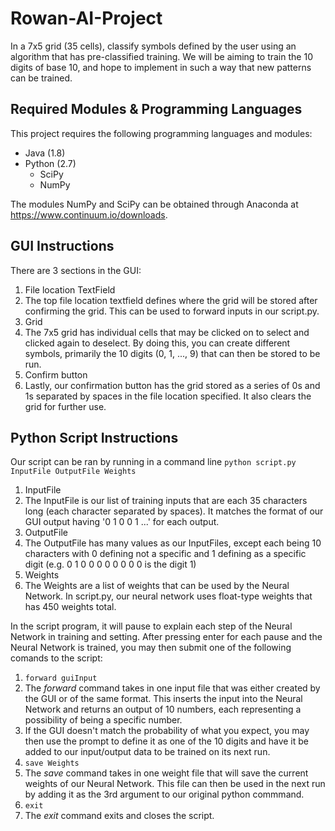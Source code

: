 # Rowan-AI-Project
In a 7x5 grid (35 cells), classify symbols defined by the user using an algorithm that has pre-classified training. We will be aiming to train the 10 digits of base 10, and hope to implement in such a way that new patterns can be trained.

## Required Modules & Programming Languages
This project requires the following programming languages and modules:

- Java (1.8)
- Python (2.7)
  * SciPy
  * NumPy

The modules NumPy and SciPy can be obtained through Anaconda at https://www.continuum.io/downloads.

## GUI Instructions
There are 3 sections in the GUI:

1. File location TextField
  1. The top file location textfield defines where the grid will be stored after confirming the grid. This can be used to forward inputs in our script.py.
2. Grid
  1. The 7x5 grid has individual cells that may be clicked on to select and clicked again to deselect. By doing this, you can create different symbols, primarily the 10 digits (0, 1, ..., 9) that can then be stored to be run.
3. Confirm button
  1. Lastly, our confirmation button has the grid stored as a series of 0s and 1s separated by spaces in the file location specified. It also clears the grid for further use.

## Python Script Instructions
Our script can be ran by running in a command line `python script.py InputFile OutputFile Weights`

1. InputFile
  1. The InputFile is our list of training inputs that are each 35 characters long (each character separated by spaces). It matches the format of our GUI output having '0 1 0 0 1 ...' for each output.
2. OutputFile
  1. The OutputFile has many values as our InputFiles, except each being 10 characters with 0 defining not a specific and 1 defining as a specific digit (e.g. 0 1 0 0 0 0 0 0 0 0 is the digit 1)
3. Weights
  1. The Weights are a list of weights that can be used by the Neural Network. In script.py, our neural network uses float-type weights that has 450 weights total.

In the script program, it will pause to explain each step of the Neural Network in training and setting. After pressing enter for each pause and the Neural Network is trained, you may then submit one of the following comands to the script:

1. `forward guiInput`
  1. The *forward* command takes in one input file that was either created by the GUI or of the same format. This inserts the input into the Neural Network and returns an output of 10 numbers, each representing a possibility of being a specific number.
  2. If the GUI doesn't match the probability of what you expect, you may then use the prompt to define it as one of the 10 digits and have it be added to our input/output data to be trained on its next run.
2. `save Weights`
  1. The *save* command takes in one weight file that will save the current weights of our Neural Network. This file can then be used in the next run by adding it as the 3rd argument to our original python commmand.
3. `exit`
  1. The *exit* command exits and closes the script.
